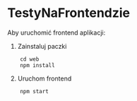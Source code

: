 # TestyNaFrontendzie

Aby uruchomić frontend aplikacji:

1. Zainstaluj paczki
```
    cd web
    npm install
```

2. Uruchom frontend
```
    npm start
```